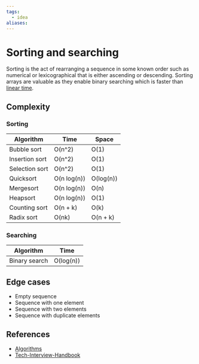 ```yaml
---
tags:
  - idea
aliases:
---
```


# Sorting and searching

Sorting is the act of rearranging a sequence in some known order such as numerical or lexicographical that is either ascending or descending. Sorting arrays are valuable as they enable binary searching which is faster than [linear time](Linear-functions.md).

## Complexity

### Sorting

| Algorithm      | Time        | Space     |
| -------------- | ----------- | --------- |
| Bubble sort    | O(n^2)      | O(1)      |
| Insertion sort | O(n^2)      | O(1)      |
| Selection sort | O(n^2)      | O(1)      |
| Quicksort      | O(n log(n)) | O(log(n)) |
| Mergesort      | O(n log(n)) | O(n)      |
| Heapsort       | O(n log(n)) | O(1)      |
| Counting sort  | O(n + k)    | O(k)      |
| Radix sort     | O(nk)       | O(n + k)  |

### Searching

| Algorithm     | Time      |
| ------------- | --------- |
| Binary search | O(log(n)) |

## Edge cases

- Empty sequence
- Sequence with one element
- Sequence with two elements
- Sequence with duplicate elements

## References

- [Algorithms](Algorithms.md)
- [Tech-Interview-Handbook](Tech-Interview-Handbook.md)

